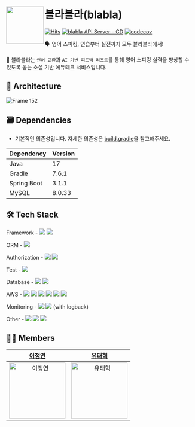# <img src="https://github.com/SWM-GSM/blabla-server/assets/65899774/9b2e6d8e-5a2c-46fe-a8b0-0f082ac58202" align="left" width="100"> 블라블라(blabla)
[![Hits](https://hits.seeyoufarm.com/api/count/incr/badge.svg?url=https%3A%2F%2Fgithub.com%2FSWM-GSM%2Fblabla-server&count_bg=%23FF9973&title_bg=%23555555&icon=&icon_color=%23E7E7E7&title=hits&edge_flat=false)](https://hits.seeyoufarm.com)
[![blabla API Server - CD](https://github.com/SWM-GSM/blabla-server/actions/workflows/blabla-cd.yml/badge.svg)](https://github.com/SWM-GSM/blabla-server/actions/workflows/blabla-cd.yml)
[![codecov](https://codecov.io/gh/SWM-GSM/blabla-server/graph/badge.svg?token=QZ33KMK85U)](https://codecov.io/gh/SWM-GSM/blabla-server)

🗣️ 영어 스피킹, 연습부터 실전까지 모두 블라블라에서! <br> <br>
💭 블라블라는 `언어 교환`과 `AI 기반 피드백 리포트`를 통해 영어 스피킹 실력을 향상할 수 있도록 돕는 소셜 기반 에듀테크 서비스입니다. <br>

## 🏡 Architecture
![Frame 152](https://github.com/SWM-GSM/blabla-server/assets/65899774/9914effe-a0c1-43ce-88a9-14138e5d40ec)

## 🗃️ Dependencies
- 기본적인 의존성입니다. 자세한 의존성은 [build.gradle](https://github.com/SWM-GSM/blabla-server/blob/develop/build.gradle)을 참고해주세요. <br>

| Dependency | Version |
| --- | --- |
| Java | 17 |
| Gradle | 7.6.1 |
| Spring Boot | 3.1.1 |
| MySQL | 8.0.33 |

## 🛠️ Tech Stack
Framework - <img src="https://img.shields.io/badge/Spring Boot-6DB33F?style=for-the-social&logo=Spring Boot&logoColor=white"> <img src="https://img.shields.io/badge/Gradle-02303A?style=for-the-social&logo=Gradle&logoColor=white">

ORM - <img src="https://img.shields.io/badge/Spring Data JPA-6DB33F?style=for-the-social&logo=Databricks&logoColor=white">

Authorization - <img src="https://img.shields.io/badge/Spring Security-6DB33F?style=for-the-social&logo=springsecurity&logoColor=white"> <img src="https://img.shields.io/badge/JSON Web Tokens-000000?style=for-the-social&logo=JSON Web Tokens&logoColor=white">

Test - <img src="https://img.shields.io/badge/JUnit5-25A162?style=for-the-sociak&logo=junit5&logoColor=white">

Database - <img src="https://img.shields.io/badge/MySQL-4479A1.svg?style=for-the-social&logo=MySQL&logoColor=white"> <img src="https://img.shields.io/badge/Flyway-CC0200.svg?style=for-the-social&logo=flyway&logoColor=white">

AWS - <img src ="https://img.shields.io/badge/AWS EC2-FF9900?style=for-the-social&logo=amazonec2&logoColor=white"> <img src ="https://img.shields.io/badge/AWS S3-69A31?style=for-the-social&logo=amazons3&logoColor=white">  <img src="https://img.shields.io/badge/AWS RDS-527FFF?style=for-the-social&logo=amazonrds&logoColor=white">  <img src ="https://img.shields.io/badge/AWS Lambda-ED7100?style=for-the-social&logo=awslambda&logoColor=white">  <img src ="https://img.shields.io/badge/AWS SQS-FF4F8B?style=for-the-social&logo=amazonsqs&logoColor=white"> <img src ="https://img.shields.io/badge/AWS API Gateway-FF4F8B?style=for-the-social&logo=amazonapigateway&logoColor=white">

Monitoring - <img src="https://img.shields.io/badge/Slack-4A154B?style=for-the-social&logo=slack&logoColor=white"> <img src="https://img.shields.io/badge/Discord-5865F2?style=for-the-social&logo=discord&logoColor=white"> (with logback)

Other - <img src="https://img.shields.io/badge/Swagger-6DB33F?style=for-the-social&logo=swagger&logoColor=white"> <img src="https://img.shields.io/badge/Agora-099DFD?style=for-the-social&logo=agora&logoColor=white"> <img src="https://img.shields.io/badge/Firebase Cloud Messaging-FFCA28?style=for-the-social&logo=firebase&logoColor=white">

## 🧑‍🔧 Members
|[이정연](https://github.com/leeeeeyeon)|[유태혁](https://github.com/yth01)|
|:-:|:-:|
|<img src="https://avatars.githubusercontent.com/u/65899774?v=4" alt="이정연" width="150" height="150">|<img src="https://avatars.githubusercontent.com/u/62024470?v=4" alt="유태혁" width="150" height="150">||
